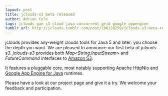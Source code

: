 ```yaml
---
layout: post
title: jclouds-s3 beta released
author: Adrian Cole
tags: jclouds gae s3 cloud java concurrent grid google appengine
tumblr_url: http://jclouds.tumblr.com/post/106128259/jclouds-s3-beta-released
---
```


jclouds provides any-weight clouds tools for Java 5 and later: you choose the depth you want. We are pleased to announce our first beta of *jclouds-s3*. *jclouds-s3* provides both *Map<String,InputStream>* and *FutureCommand* interfaces to [Amazon S3](http://aws.amazon.com/s3/).

It features a pluggable core, most notably supporting Apache HttpNio and [Google App Engine for Java](http://code.google.com/appengine/) runtimes.

Please have a look at our project page and give it a try. We welcome your feedback and participation.
